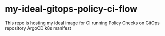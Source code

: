 # my-ideal-gitops-policy-ci-flow
This repo is hosting my ideal image for CI running Policy Checks on GitOps repository ArgoCD k8s manifest

